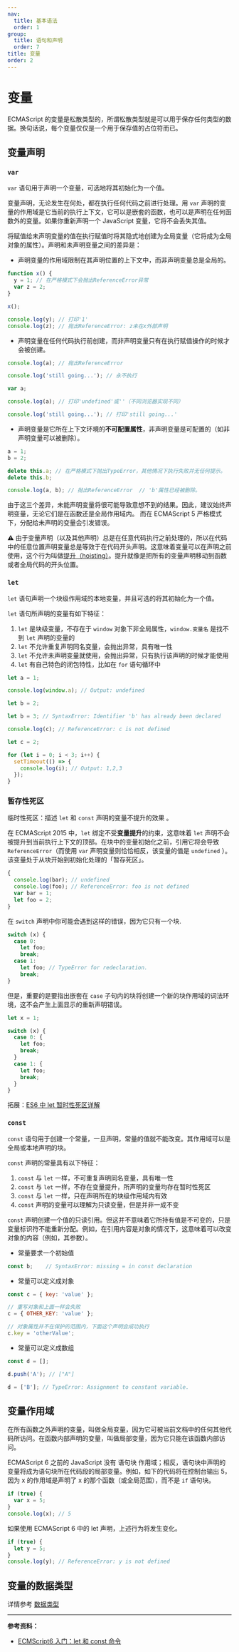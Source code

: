 ```yaml
---
nav:
  title: 基本语法
  order: 1
group:
  title: 语句和声明
  order: 7
title: 变量
order: 2
---
```


# 变量

ECMAScript 的变量是松散类型的，所谓松散类型就是可以用于保存任何类型的数据。换句话说，每个变量仅仅是一个用于保存值的占位符而已。

## 变量声明

### `var`

`var` 语句用于声明一个变量，可选地将其初始化为一个值。

变量声明，无论发生在何处，都在执行任何代码之前进行处理。用 `var` 声明的变量的作用域是它当前的执行上下文，它可以是嵌套的函数，也可以是声明在任何函数外的变量。如果你重新声明一个 JavaScript 变量，它将不会丢失其值。

将赋值给未声明变量的值在执行赋值时将其隐式地创建为全局变量（它将成为全局对象的属性）。声明和未声明变量之间的差异是：

- 声明变量的作用域限制在其声明位置的上下文中，而非声明变量总是全局的。

```js
function x() {
  y = 1; // 在严格模式下会抛出ReferenceError异常
  var z = 2;
}

x();

console.log(y); // 打印'1'
console.log(z); // 抛出ReferenceError: z未在x外部声明
```

- 声明变量在任何代码执行前创建，而非声明变量只有在执行赋值操作的时候才会被创建。

```js
console.log(a); // 抛出ReferenceError

console.log('still going...'); // 永不执行
```

```js
var a;

console.log(a); // 打印'undefined'或''（不同浏览器实现不同）

console.log('still going...'); // 打印'still going...'
```

- 声明变量是它所在上下文环境的**不可配置属性**，非声明变量是可配置的（如非声明变量可以被删除）。

```js
a = 1;
b = 2;

delete this.a; // 在严格模式下抛出TypeError，其他情况下执行失败并无任何提示。
delete this.b;

console.log(a, b); // 抛出ReferenceError	// 'b'属性已经被删除。
```

由于这三个差异，未能声明变量将很可能导致意想不到的结果。因此，建议始终声明变量，无论它们是在函数还是全局作用域内。 而在 ECMAScript 5 严格模式下，分配给未声明的变量会引发错误。

⚠️ 由于变量声明（以及其他声明）总是在任意代码执行之前处理的，所以在代码中的任意位置声明变量总是等效于在代码开头声明。这意味着变量可以在声明之前使用，这个行为叫做[提升（hoisting）](../../core-modules/executable-code-and-execution-contexts/compilation/hoisting.md)。提升就像是把所有的变量声明移动到函数或者全局代码的开头位置。

### `let`

`let` 语句声明一个块级作用域的本地变量，并且可选的将其初始化为一个值。

`let` 语句所声明的变量有如下特征：

1. `let` 是块级变量，不存在于 `window` 对象下非全局属性，`window.变量名` 是找不到 `let` 声明的变量的
2. `let` 不允许重复声明同名变量，会抛出异常，具有唯一性
3. `let` 不允许未声明变量就使用，会抛出异常，只有执行该声明的时候才能使用
4. `let` 有自己特色的闭包特性，比如在 `for` 语句循环中

```js
let a = 1;

console.log(window.a); // Output: undefined
```

```js
let b = 2;

let b = 3; // SyntaxError: Identifier 'b' has already been declared
```

```js
console.log(c); // ReferenceError: c is not defined

let c = 2;
```

```js
for (let i = 0; i < 3; i++) {
  setTimeout(() => {
    console.log(i); // Output: 1,2,3
  });
}
```

### 暂存性死区

临时性死区：描述 `let` 和 `const` 声明的变量不提升的效果 。

在 ECMAScript 2015 中，`let` 绑定不受**变量提升**的约束，这意味着 `let` 声明不会被提升到当前执行上下文的顶部。在块中的变量初始化之前，引用它将会导致 `ReferenceError`（而使用 `var` 声明变量则恰恰相反，该变量的值是 `undefined` ）。该变量处于从块开始到初始化处理的「暂存死区」。

```js
{
  console.log(bar); // undefined
  console.log(foo); // ReferenceError: foo is not defined
  var bar = 1;
  let foo = 2;
}
```

在 `switch` 声明中你可能会遇到这样的错误，因为它只有一个块.

```js
switch (x) {
  case 0:
    let foo;
    break;
  case 1:
    let foo; // TypeError for redeclaration.
    break;
}
```

但是，重要的是要指出嵌套在 `case` 子句内的块将创建一个新的块作用域的词法环境，这不会产生上面显示的重新声明错误。

```js
let x = 1;

switch (x) {
  case 0: {
    let foo;
    break;
  }
  case 1: {
    let foo;
    break;
  }
}
```

拓展：[ES6 中 let 暂时性死区详解](https://segmentfault.com/a/1190000015603779)

### `const`

`const` 语句用于创建一个常量，一旦声明，常量的值就不能改变。其作用域可以是全局或本地声明的块。

`const` 声明的常量具有以下特征：

1. `const` 与 `let` 一样，不可重复声明同名变量，具有唯一性
2. `const` 与 `let` 一样，不存在变量提升，所声明的变量均存在暂时性死区
3. `const` 与 `let` 一样，只在声明所在的块级作用域内有效
4. `const` 声明的变量可以理解为只读变量，但是并非一成不变

`const` 声明创建一个值的只读引用。但这并不意味着它所持有值是不可变的，只是变量标识符不能重新分配。例如，在引用内容是对象的情况下，这意味着可以改变对象的内容（例如，其参数）。

- 常量要求一个初始值

```javascript
const b; 	// SyntaxError: missing = in const declaration
```

- 常量可以定义成对象

```javascript
const c = { key: 'value' };

// 重写对象和上面一样会失败
c = { OTHER_KEY: 'value' };

// 对象属性并不在保护的范围内，下面这个声明会成功执行
c.key = 'otherValue';
```

- 常量可以定义成数组

```javascript
const d = [];

d.push('A'); // ["A"]

d = ['B']; // TypeError: Assignment to constant variable.
```

## 变量作用域

在所有函数之外声明的变量，叫做全局变量，因为它可被当前文档中的任何其他代码所访问。在函数内部声明的变量，叫做局部变量，因为它只能在该函数内部访问。

ECMAScript 6 之前的 JavaScript 没有 语句块 作用域；相反，语句块中声明的变量将成为语句块所在代码段的局部变量。例如，如下的代码将在控制台输出 5，因为 x 的作用域是声明了 x 的那个函数（或全局范围），而不是 `if` 语句块。

```javascript
if (true) {
  var x = 5;
}
console.log(x); // 5
```

如果使用 ECMAScript 6 中的 let 声明，上述行为将发生变化。

```javascript
if (true) {
  let y = 5;
}
console.log(y); // ReferenceError: y is not defined
```

## 变量的数据类型

详情参考 [数据类型](../data-types/data-types.md)

---

**参考资料：**

- [ECMScript6 入门：let 和 const 命令](http://es6.ruanyifeng.com/#docs/let)
